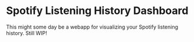 # Spotify Listening History Dashboard
This might some day be a webapp for visualizing your Spotify listening history. Still WIP!